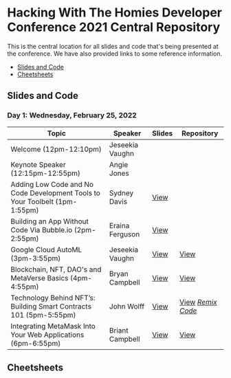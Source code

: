 # Hacking With The Homies Developer Conference 2021 Central Repository

This is the central location for all slides and code that's being presented at the conference.  We have also provided links to some reference information.

- [Slides and Code](#slidesandcode)
- [Cheetsheets](#cheetsheets)

## Slides and Code

### Day 1: Wednesday, February 25, 2022

| Topic | Speaker | Slides | Repository |
| ------- | ----- | -------| ---------- |
| Welcome (12pm-12:10pm) | Jeseekia Vaughn | ||
| Keynote Speaker (12:15pm-12:55pm) | Angie Jones | ||
| Adding Low Code and No Code Development Tools to Your Toolbelt (1pm-1:55pm) | Sydney Davis| [View](https://docs.google.com/presentation/d/1PdHwdwbt4OGGMi-KferKIHRZ22JXKaD-O_sOsX3FJ5k/edit?usp=sharing)| |
|Building an App Without Code Via Bubble.io (2pm-2:55pm)| Eraina Ferguson|[View](https://docs.google.com/presentation/d/1iV5yvQfg3RwzsvG24VNe9Fvn7ZYgMR-7ybv_R3ikfHs/edit#slide=id.g7e92ecccc8_1_19)| |
|Google Cloud AutoML (3pm-3:55pm) | Jeseekia Vaughn | [View](https://docs.google.com/presentation/d/1sQsCaxGkhmh7LoOE-9DDl_pMn2yFU2XxznwxreJChas/edit?usp=sharing)|[View](https://github.com/jeseekia/try-ml)|
|Blockchain, NFT, DAO's and MetaVerse Basics (4pm-4:55pm) | Bryan Campbell | [View](https://docs.google.com/presentation/d/1a7WbEca5I73fencB6fwFtsMIe6LvRMPeMDc-YYlZtsc/edit?usp=sharing)|[View]()|
|Technology Behind NFT’s: Building Smart Contracts 101 (5pm-5:55pm) | John Wolff | [View]( https://docs.google.com/presentation/d/1lsJUpjYBxb2M8yMtlNBfJks59DMlh4ggH2Kd0np2AZg/edit?usp=sharing)|[View](https://gist.github.com/JohnnyOkami/d9d1a65e246c3d0fda846bc5920c8081#file-readme-txt)  [*Remix Code*](https://gist.github.com/JohnnyOkami/d9d1a65e246c3d0fda846bc5920c8081)|
|Integrating MetaMask Into Your Web Applications (6pm-6:55pm) | Briant Campbell | [View](https://docs.google.com/presentation/d/1EDsno7Qw5DU-qZfia9MQ16ak4_y_cW5vh0VWwgCSA2o/edit#slide=id.g7e92ecccc8_1_19)|[View](https://github.com/BriantAnthony/hwth-2022-mmwallet-integration)|

## Cheetsheets
